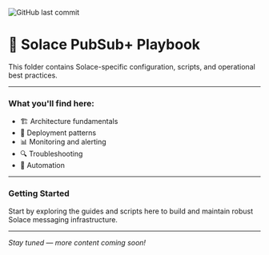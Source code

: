 ![GitHub last commit](https://img.shields.io/github/last-commit/AbhikeshSingh/messageops?style=flat-square)

# 📡 Solace PubSub+ Playbook

This folder contains Solace-specific configuration, scripts, and operational best practices.

---

### What you'll find here:

- 🏗️ Architecture fundamentals  
- 🚀 Deployment patterns  
- 📊 Monitoring and alerting  
- 🔍 Troubleshooting  
- 🤖 Automation  

---

### Getting Started

Start by exploring the guides and scripts here to build and maintain robust Solace messaging infrastructure.

---

*Stay tuned — more content coming soon!*
